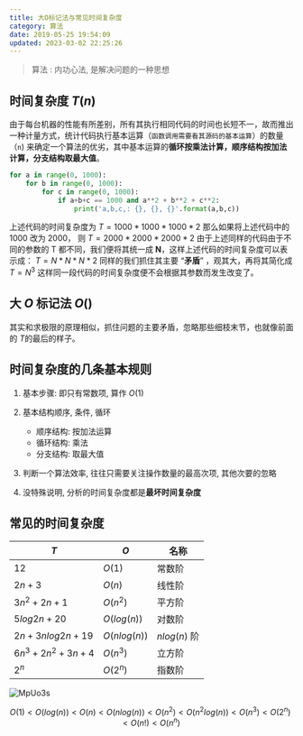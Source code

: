 ```yaml
---
title: 大O标记法与常见时间复杂度
category: 算法
date: 2019-05-25 19:54:09
updated: 2023-03-02 22:25:26
---
```

> 算法 : 内功心法, 是解决问题的一种思想

## 时间复杂度 $T(n)$

由于每台机器的性能有所差别，所有其执行相同代码的时间也长短不一，故而推出一种计量方式，统计代码执行基本运算（`函数调用需要看其源码的基本运算`）的数量（`n`) 来确定一个算法的优劣，其中基本运算的**循环按乘法计算，顺序结构按加法计算，分支结构取最大值**。

```python
for a in range(0, 1000): 
    for b in range(0, 1000):
        for c in range(0, 1000):
            if a+b+c == 1000 and a**2 + b**2 + c**2:
                print('a,b,c,: {}, {}, {}'.format(a,b,c))
```

上述代码的时间复杂度为
$T = 1000 * 1000 * 1000 * 2$
那么如果将上述代码中的 1000 改为 2000， 则
$T = 2000 * 2000 * 2000 * 2$
由于上述同样的代码由于不同的参数的 T 都不同，我们便将其统一成 **N**，这样上述代码的时间复杂度可以表示成：
$T = N * N * N * 2$
同样的我们抓住其主要 “**矛盾**” ，观其大，再将其简化成
$T= N^3$
这样同一段代码的时间复杂度便不会根据其参数而发生改变了。

## 大 $O$ 标记法 $O()$

其实和求极限的原理相似，抓住问题的主要矛盾，忽略那些细枝末节，也就像前面的 $T$的最后的样子。

## 时间复杂度的几条基本规则

1. 基本步骤: 即只有常数项, 算作 $O(1)$
2. 基本结构顺序, 条件, 循环

   - 顺序结构: 按加法运算
   - 循环结构: 乘法
   - 分支结构: 取最大值
3. 判断一个算法效率, 往往只需要关注操作数量的最高次项, 其他次要的忽略
4. 没特殊说明, 分析的时间复杂度都是**最坏时间复杂度**

## 常见的时间复杂度

|$T$|$O$|名称|
| -| -| ------|
|$12$|$O(1)$|常数阶|
|$2n+3$|$O(n)$|线性阶|
|$3n^2+2n+1$|$O(n^2)$|平方阶|
|$5log2n+20$|$O(log(n))$|对数阶|
|$2n+3nlog2n+19$|$O(nlog(n))$|$nlog(n)$ 阶|
|$6n^3+2n^2+3n+4$|$O(n^3)$|立方阶|
|$2^n$|$O(2^n)$|指数阶|

​![MpUo3s](https://jsd.vxo.im/gh/bookandmusic/static/image/2024-11/15a0cc13cf6d5556e7bba6057383350b.png)​

$$
O(1) < O(log(n)) < O(n) < O(nlog(n)) < O(n^2)< O(n ^ 2log(n)) < O(n^3) < O(2^n) < O(n!) < O(n^n)
$$
